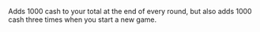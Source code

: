 Adds 1000 cash to your total at the end of every round, but also adds 1000 cash three times when you start a new game.
